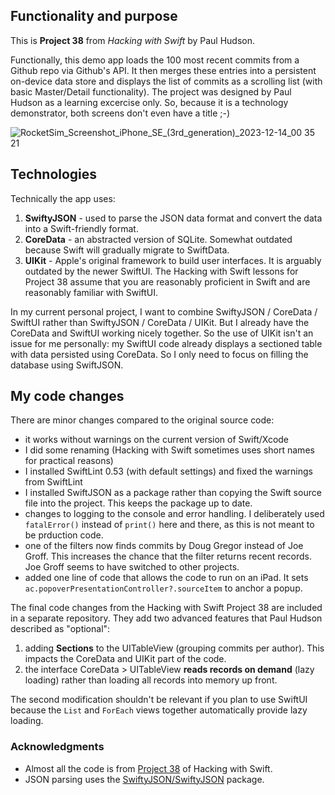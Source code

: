 ## Functionality and purpose
This is __Project 38__ from _Hacking with Swift_ by Paul Hudson.

Functionally, this demo app loads the 100 most recent commits from a Github repo via Github's API. It then 
merges these entries into a persistent on-device data store and displays the list of commits as a 
scrolling list (with basic Master/Detail functionality). 
The project was designed by Paul Hudson as a learning excercise only. 
So, because it is a technology demonstrator, both screens don't even have a title ;-)

![RocketSim_Screenshot_iPhone_SE_(3rd_generation)_2023-12-14_00 35 21](https://github.com/vdhamer/SwiftyJSON_demo/assets/13396568/abfdfe64-f706-40a2-ab37-e4357092c72a)

## Technologies
Technically the app uses:
1. **SwiftyJSON** - used to parse the JSON data format and convert the data into a Swift-friendly format.
2. **CoreData** - an abstracted version of SQLite. Somewhat outdated because Swift will gradually migrate to SwiftData.
3. **UIKit** - Apple's original framework to build user interfaces. It is arguably outdated by the newer SwiftUI.
The Hacking with Swift lessons for Project 38 assume that you are reasonably proficient in Swift and are reasonably familiar with SwiftUI.

In my current personal project, I want to combine SwiftyJSON / CoreData / SwiftUI rather than SwiftyJSON / CoreData / UIKit.
But I already have the CoreData and SwiftUI working nicely together. 
So the use of UIKit isn't an issue for me personally: my SwiftUI code already displays a sectioned table with data persisted using CoreData.
So I only need to focus on filling the database using SwiftJSON.

## My code changes

There are minor changes compared to the original source code:
- it works without warnings on the current version of Swift/Xcode
- I did some renaming (Hacking with Swift sometimes uses short names for practical reasons)
- I installed SwiftLint 0.53 (with default settings) and fixed the warnings from SwiftLint 
- I installed SwiftJSON as a package rather than copying the Swift source file into the project. This keeps the package up to date.
- changes to logging to the console and error handling. I deliberately used `fatalError()` instead of `print()` here and there, as this is not meant to be prduction code.
- one of the filters now finds commits by Doug Gregor instead of Joe Groff. This increases the chance that the filter returns recent records. Joe Groff seems to have switched to other projects.
- added one line of code that allows the code to run on an iPad. It sets `ac.popoverPresentationController?.sourceItem` to anchor a popup.

The final code changes from the Hacking with Swift Project 38 are included in a separate repository. They add two advanced features that Paul Hudson described as "optional":
1. adding **Sections** to the UITableView (grouping commits per author). This impacts the CoreData and UIKit part of the code.
2. the interface CoreData > UITableView **reads records on demand** (lazy loading) rather than loading all records into memory up front.

The second modification shouldn't be relevant if you plan to use SwiftUI
because the `List` and `ForEach` views together automatically provide lazy loading.

### Acknowledgments

* Almost all the code is from [Project 38](https://www.hackingwithswift.com/read/38/) of Hacking with Swift.
* JSON parsing uses the [SwiftyJSON/SwiftyJSON](https://github.com/SwiftyJSON/SwiftyJSON) package.
